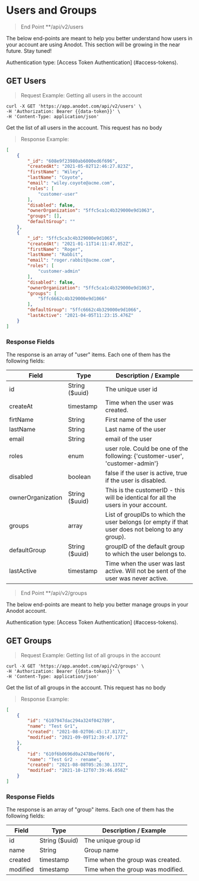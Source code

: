 # Users and Groups

> End Point **/api/v2/users

The below end-points are meant to help you better understand how users in your account are using Anodot. This section will be growing in the near future. Stay tuned!

Authentication type: [Access Token Authentication] (#access-tokens).

## GET Users

> Request Example: Getting all users in the account  

```shell
curl -X GET 'https://app.anodot.com/api/v2/users' \
-H 'Authorization: Bearer {{data-token}}' \
-H 'Content-Type: application/json'
```

Get the list of all users in the account.
This request has no body

> Response Example:

```json
[
    {
        "_id": "608e9f23980ab6000ed6f696",
        "createdAt": "2021-05-02T12:46:27.823Z",
        "firstName": "Wiley",
        "lastName": "Coyote",
        "email": "wiley.coyote@acme.com",
        "roles": [
            "customer-user"
        ],
        "disabled": false,
        "ownerOrganization": "5ffc5ca1c4b329000e9d1063",
        "groups": [],
        "defaultGroup": ""
    },
    {
        "_id": "5ffc5ca3c4b329000e9d1065",
        "createdAt": "2021-01-11T14:11:47.052Z",
        "firstName": "Roger",
        "lastName": "Rabbit",
        "email": "roger.rabbit@acme.com",
        "roles": [
            "customer-admin"
        ],
        "disabled": false,
        "ownerOrganization": "5ffc5ca1c4b329000e9d1063",
        "groups": [
            "5ffc6662c4b329000e9d1066"
        ],
        "defaultGroup": "5ffc6662c4b329000e9d1066",
        "lastActive": "2021-04-05T11:23:15.476Z"
    }
]
```

### Response Fields

The response is an array of "user" items. Each one of them has the following fields:

Field | Type | Description / Example
-|-|-
id | String ($uuid) | The unique user id
createAt | timestamp | Time when the user was created.
firtName | String | First name of the user
lastName | String | Last name of the user
email | String | email of the user
roles | enum | user role. Could be one of the following: {'customer-user', 'customer-admin'}
disabled | boolean | false if the user is active, true if the user is disabled. 
ownerOrganization | String ($uuid) | This is the customerID - this will be identical for all the users in your account. 
groups | array | List of groupIDs to which the user belongs (or empty if that user does not belong to any group).
defaultGroup | String ($uuid) | groupID of the default group to which the user belongs to.
lastActive | timestamp | Time when the user was last active. Will not be sent of the user was never active. 

> End Point **/api/v2/groups

The below end-points are meant to help you better manage groups in your Anodot account.

Authentication type: [Access Token Authentication] (#access-tokens).

## GET Groups

> Request Example: Getting list of all groups in the account

```shell
curl -X GET 'https://app.anodot.com/api/v2/groups' \
-H 'Authorization: Bearer {{data-token}}' \
-H 'Content-Type: application/json'
```

Get the list of all groups in the account.
This request has no body

> Response Example:

```json
[
    {
        "id": "6107947dac294a324f042789",
        "name": "Test Gr1",
        "created": "2021-08-02T06:45:17.817Z",
        "modified": "2021-09-09T12:39:47.177Z"
    },
    {
        "id": "610f6b0696d0a2478bef06f6",
        "name": "Test Gr2 - rename",
        "created": "2021-08-08T05:26:30.137Z",
        "modified": "2021-10-12T07:39:46.058Z"
    }
]
```

### Response Fields

The response is an array of "group" items. Each one of them has the following fields:

Field | Type | Description / Example
-|-|-
id | String ($uuid) | The unique group id
name | String | Group name
created | timestamp | Time when the group was created.
modified | timestamp | Time when the group was modified.

